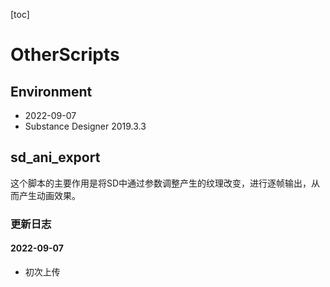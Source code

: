 [toc]

# OtherScripts

## Environment
- 2022-09-07
- Substance Designer 2019.3.3

## sd_ani_export
这个脚本的主要作用是将SD中通过参数调整产生的纹理改变，进行逐帧输出，从而产生动画效果。

### 更新日志
#### 2022-09-07
- 初次上传

